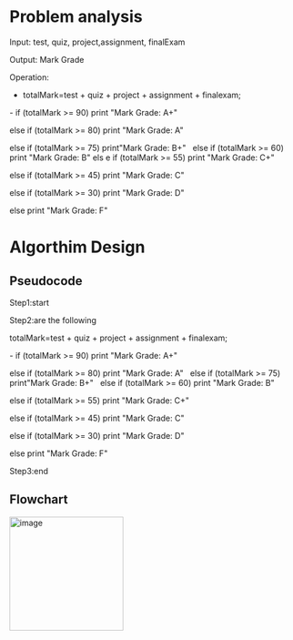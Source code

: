 # Problem analysis

Input: test, quiz, project,assignment, finalExam

Output: Mark Grade

Operation: 

- totalMark=test + quiz + project + assignment + finalexam;

- if (totalMark >= 90) print "Mark Grade: A+" 

else if (totalMark >= 80) print "Mark Grade: A" 

  else if (totalMark >= 75) print"Mark Grade: B+"
  
   else if (totalMark >= 60) print "Mark Grade: B" 
els
e if (totalMark >= 55) print "Mark Grade: C+" 

else if (totalMark >= 45) print  "Mark Grade: C"

else if (totalMark >= 30) print "Mark Grade: D" 

else print "Mark Grade: F" 

# Algorthim Design

## Pseudocode

Step1:start

Step2:are the following

totalMark=test + quiz + project + assignment + finalexam;

- if (totalMark >= 90) print "Mark Grade: A+" 

 else if (totalMark >= 80) print "Mark Grade: A" 
 
  else if (totalMark >= 75) print"Mark Grade: B+"
  
   else if (totalMark >= 60) print "Mark Grade: B" 

else if (totalMark >= 55) print "Mark Grade: C+" 

else if (totalMark >= 45) print  "Mark Grade: C"

else if (totalMark >= 30) print "Mark Grade: D" 

else print "Mark Grade: F" 

Step3:end

## Flowchart

<img width="200" alt="image" src="https://github.com/SWEG-2015EC-Batch/Free-Thinkers/assets/149039271/e0953ab1-c448-4a19-999d-a00cdad3e83c">
